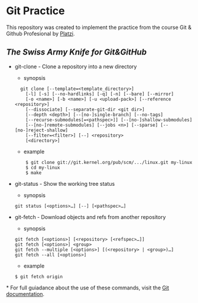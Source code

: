 # Git Practice
This repository was created to implement the practice from the course Git & Github Profesional by [Platzi](https://platzi.com/clases/git-github/).

## *The Swiss Army Knife for Git&GitHub*

* git-clone - Clone a repository into a new directory
  * synopsis
  ```
    git clone [--template=<template_directory>]
      [-l] [-s] [--no-hardlinks] [-q] [-n] [--bare] [--mirror]
      [-o <name>] [-b <name>] [-u <upload-pack>] [--reference <repository>]
      [--dissociate] [--separate-git-dir <git dir>]
      [--depth <depth>] [--[no-]single-branch] [--no-tags]
      [--recurse-submodules[=<pathspec>]] [--[no-]shallow-submodules]
      [--[no-]remote-submodules] [--jobs <n>] [--sparse] [--[no-]reject-shallow]
      [--filter=<filter>] [--] <repository>
      [<directory>]
  ```
  
  * example
  ```
      $ git clone git://git.kernel.org/pub/scm/.../linux.git my-linux
      $ cd my-linux
      $ make
  ```

* git-status - Show the working tree status
  * synopsis
  ```
  git status [<options>…​] [--] [<pathspec>…​]
  ```

* git-fetch - Download objects and refs from another repository
  * synopsis
  ```
  git fetch [<options>] [<repository> [<refspec>…​]]
  git fetch [<options>] <group>
  git fetch --multiple [<options>] [(<repository> | <group>)…​]
  git fetch --all [<options>]
  ```
  
  * example
  ```
  $ git fetch origin
  ```

\* For full guiadance about the use of these commands, visit the [Git documentation](https://git-scm.com/doc).
  


